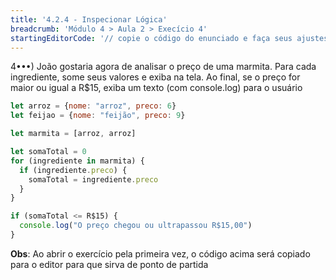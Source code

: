 ```yaml
---
title: '4.2.4 - Inspecionar Lógica'
breadcrumb: 'Módulo 4 > Aula 2 > Execício 4'
startingEditorCode: '// copie o código do enunciado e faça seus ajustes'
---
```


4•••) João gostaria agora de analisar o preço de uma marmita. Para cada ingrediente, some seus valores e exiba na tela. Ao final, se o preço for maior ou igual a R$15, exiba um texto (com console.log) para o usuário

```js
let arroz = {nome: "arroz", preco: 6}
let feijao = {nome: "feijão", preco: 9}

let marmita = [arroz, arroz]

let somaTotal = 0
for (ingrediente in marmita) {
  if (ingrediente.preco) {
    somaTotal = ingrediente.preco
  }
}

if (somaTotal <= R$15) {
  console.log("O preço chegou ou ultrapassou R$15,00")
}
```

**Obs**: Ao abrir o exercício pela primeira vez, o código acima será copiado para o editor para que sirva de ponto de partida
